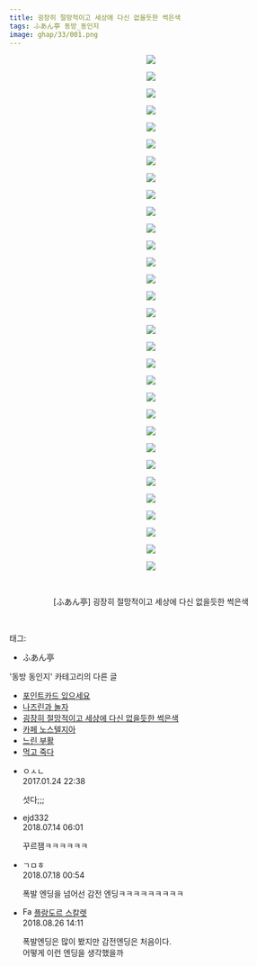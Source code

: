 ```yaml
---
title: 굉장히 절망적이고 세상에 다신 없을듯한 썩은색
tags: ふあん亭 동방_동인지
image: ghap/33/001.png
---
```

<div class="article">
<p style="text-align: center; clear: none; float: none;"><img src="{{ site.nasurl }}/ghap/33/001.png"/></p>
<p style="text-align: center; clear: none; float: none;"><img src="{{ site.nasurl }}/ghap/33/002.png"/></p>
<p style="text-align: center; clear: none; float: none;"><img src="{{ site.nasurl }}/ghap/33/003.png"/></p>
<p style="text-align: center; clear: none; float: none;"><img src="{{ site.nasurl }}/ghap/33/004.png"/></p>
<p style="text-align: center; clear: none; float: none;"><img src="{{ site.nasurl }}/ghap/33/005.png"/></p>
<p style="text-align: center; clear: none; float: none;"><img src="{{ site.nasurl }}/ghap/33/006.png"/></p>
<p style="text-align: center; clear: none; float: none;"><img src="{{ site.nasurl }}/ghap/33/007.png"/></p>
<p style="text-align: center; clear: none; float: none;"><img src="{{ site.nasurl }}/ghap/33/008.png"/></p>
<p style="text-align: center; clear: none; float: none;"><img src="{{ site.nasurl }}/ghap/33/009.png"/></p>
<p style="text-align: center; clear: none; float: none;"><img src="{{ site.nasurl }}/ghap/33/010.png"/></p>
<p style="text-align: center; clear: none; float: none;"><img src="{{ site.nasurl }}/ghap/33/011.png"/></p>
<p style="text-align: center; clear: none; float: none;"><img src="{{ site.nasurl }}/ghap/33/012.png"/></p>
<p style="text-align: center; clear: none; float: none;"><img src="{{ site.nasurl }}/ghap/33/013.png"/></p>
<p style="text-align: center; clear: none; float: none;"><img src="{{ site.nasurl }}/ghap/33/014.png"/></p>
<p style="text-align: center; clear: none; float: none;"><img src="{{ site.nasurl }}/ghap/33/015.png"/></p>
<p style="text-align: center; clear: none; float: none;"><img src="{{ site.nasurl }}/ghap/33/016.png"/></p>
<p style="text-align: center; clear: none; float: none;"><img src="{{ site.nasurl }}/ghap/33/017.png"/></p>
<p style="text-align: center; clear: none; float: none;"><img src="{{ site.nasurl }}/ghap/33/018.png"/></p>
<p style="text-align: center; clear: none; float: none;"><img src="{{ site.nasurl }}/ghap/33/019.png"/></p>
<p style="text-align: center; clear: none; float: none;"><img src="{{ site.nasurl }}/ghap/33/020.png"/></p>
<p style="text-align: center; clear: none; float: none;"><img src="{{ site.nasurl }}/ghap/33/021.png"/></p>
<p style="text-align: center; clear: none; float: none;"><img src="{{ site.nasurl }}/ghap/33/022.png"/></p>
<p style="text-align: center; clear: none; float: none;"><img src="{{ site.nasurl }}/ghap/33/023.png"/></p>
<p style="text-align: center; clear: none; float: none;"><img src="{{ site.nasurl }}/ghap/33/024.png"/></p>
<p style="text-align: center; clear: none; float: none;"><img src="{{ site.nasurl }}/ghap/33/025.png"/></p>
<p style="text-align: center; clear: none; float: none;"><img src="{{ site.nasurl }}/ghap/33/026.png"/></p>
<p style="text-align: center; clear: none; float: none;"><img src="{{ site.nasurl }}/ghap/33/027.png"/></p>
<p style="text-align: center; clear: none; float: none;"><img src="{{ site.nasurl }}/ghap/33/028.png"/></p>
<p style="text-align: center; clear: none; float: none;"><img src="{{ site.nasurl }}/ghap/33/029.png"/></p>
<p style="text-align: center; clear: none; float: none;"><img src="{{ site.nasurl }}/ghap/33/030.png"/></p>
<p style="text-align: center; clear: none; float: none;"><img src="{{ site.nasurl }}/ghap/33/031.png"/></p>
<p style="text-align: center; clear: none; float: none;"><br/></p>
<p style="text-align: center; clear: none; float: none;">[ふあん亭] 굉장히 절망적이고 세상에 다신 없을듯한 썩은색</p>
<p><br/></p>
</div><div class="tagTrail">
<p>태그: </p>
<ul>
<li>ふあん亭</li>
</ul>
</div><div class="another">
<p>'동방 동인지' 카테고리의 다른 글</p>
<ul>
<li><a href="/2016-06-16-ghap_36">포인트카드 있으세요</a></li>
<li><a href="/2016-06-16-ghap_34">나즈린과 놀자</a></li>
<li><a href="/2016-06-16-ghap_33">굉장히 절망적이고 세상에 다신 없을듯한 썩은색</a></li>
<li><a href="/2016-06-16-ghap_32">카페 노스텔지아</a></li>
<li><a href="/2016-06-16-ghap_31">느린 부활</a></li>
<li><a href="/2016-06-16-ghap_30">먹고 죽다</a></li>
</ul>
</div><div class="cb_module cb_fluid">
<div class="cb_wrt cb_profile">
<div class="comment">
<ul>
<li class="cb_thumb_off" id="comment14899329">
<div class="cb_comment_area">
<div class="cb_info_area">
<div class="cb_section">
<span class="cb_nick_name">ㅇㅅㄴ</span>
</div>
<div class="cb_section">
<span class="cb_date">2017.01.24 22:38 </span>
</div>
</div>
<div class="cb_dsc_comment">
<p class="cb_dsc">
											섯다;;;
										</p>
</div>
</div></li>
<li class="cb_thumb_off" id="comment15286385">
<div class="cb_comment_area">
<div class="cb_info_area">
<div class="cb_section">
<span class="cb_nick_name">ejd332</span>
</div>
<div class="cb_section">
<span class="cb_date">2018.07.14 06:01 </span>
</div>
</div>
<div class="cb_dsc_comment">
<p class="cb_dsc">
											꾸르잼ㅋㅋㅋㅋㅋㅋ
										</p>
</div>
</div></li>
<li class="cb_thumb_off" id="comment15288991">
<div class="cb_comment_area">
<div class="cb_info_area">
<div class="cb_section">
<span class="cb_nick_name">ㄱㅁㅎ</span>
</div>
<div class="cb_section">
<span class="cb_date">2018.07.18 00:54 </span>
</div>
</div>
<div class="cb_dsc_comment">
<p class="cb_dsc">
											폭발 엔딩을 넘어선 감전 엔딩ㅋㅋㅋㅋㅋㅋㅋㅋㅋ
										</p>
</div>
</div></li>
<li class="cb_thumb_off" id="comment15317953">
<div class="cb_comment_area">
<div class="cb_info_area">
<div class="cb_section">
<span class="cb_nick_name"><img alt="Favicon of http://qksxodid12.tistory.com" height="16" onerror="this.onerror=null;this.parentNode.removeChild(this)" src="http://qksxodid12.tistory.com/favicon.ico" width="16"/> <a href="http://qksxodid12.tistory.com" onclick="return openLinkInNewWindow(this)">플랑도르 스칼렛</a></span>
</div>
<div class="cb_section">
<span class="cb_date">2018.08.26 14:11 </span>
</div>
</div>
<div class="cb_dsc_comment">
<p class="cb_dsc">
											폭발엔딩은 많이 봤지만 감전엔딩은 처음이다.<br/>
어떻게 이런 엔딩을 생각했을까
										</p>
</div>
</div></li>
</ul>
</div>
</div><!-- commentList close -->
</div>